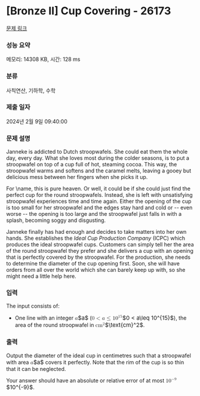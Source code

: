 # [Bronze II] Cup Covering - 26173 

[문제 링크](https://www.acmicpc.net/problem/26173) 

### 성능 요약

메모리: 14308 KB, 시간: 128 ms

### 분류

사칙연산, 기하학, 수학

### 제출 일자

2024년 2월 9일 09:40:00

### 문제 설명

<p>Janneke is addicted to Dutch stroopwafels. She could eat them the whole day, every day. What she loves most during the colder seasons, is to put a stroopwafel on top of a cup full of hot, steaming cocoa. This way, the stroopwafel warms and softens and the caramel melts, leaving a gooey but delicious mess between her fingers when she picks it up.</p>

<p>For \name, this is pure heaven. Or well, it could be if she could just find the perfect cup for the round stroopwafels. Instead, she is left with unsatisfying stroopwafel experiences time and time again. Either the opening of the cup is too small for her stroopwafel and the edges stay hard and cold or -- even worse -- the opening is too large and the stroopwafel just falls in with a splash, becoming soggy and disgusting.</p>

<p>Janneke finally has had enough and decides to take matters into her own hands. She establishes the <em>Ideal Cup Production Company</em> (ICPC) which produces the ideal stroopwafel cups. Customers can simply tell her the area of the round stroopwafel they prefer and she delivers a cup with an opening that is perfectly covered by the stroopwafel. For the production, she needs to determine the diameter of the cup opening first. Soon, she will have orders from all over the world which she can barely keep up with, so she might need a little help here.</p>

### 입력 

 <p>The input consists of:</p>

<ul>
	<li>One line with an integer <mjx-container class="MathJax" jax="CHTML" style="font-size: 108.2%; position: relative;"><mjx-math class="MJX-TEX" aria-hidden="true"><mjx-mi class="mjx-i"><mjx-c class="mjx-c1D44E TEX-I"></mjx-c></mjx-mi></mjx-math><mjx-assistive-mml unselectable="on" display="inline"><math xmlns="http://www.w3.org/1998/Math/MathML"><mi>a</mi></math></mjx-assistive-mml><span aria-hidden="true" class="no-mathjax mjx-copytext">$a$</span></mjx-container> (<mjx-container class="MathJax" jax="CHTML" style="font-size: 108.2%; position: relative;"><mjx-math class="MJX-TEX" aria-hidden="true"><mjx-mn class="mjx-n"><mjx-c class="mjx-c30"></mjx-c></mjx-mn><mjx-mo class="mjx-n" space="4"><mjx-c class="mjx-c3C"></mjx-c></mjx-mo><mjx-mi class="mjx-i" space="4"><mjx-c class="mjx-c1D44E TEX-I"></mjx-c></mjx-mi><mjx-mo class="mjx-n" space="4"><mjx-c class="mjx-c2264"></mjx-c></mjx-mo><mjx-msup space="4"><mjx-mn class="mjx-n"><mjx-c class="mjx-c31"></mjx-c><mjx-c class="mjx-c30"></mjx-c></mjx-mn><mjx-script style="vertical-align: 0.393em;"><mjx-texatom size="s" texclass="ORD"><mjx-mn class="mjx-n"><mjx-c class="mjx-c31"></mjx-c><mjx-c class="mjx-c35"></mjx-c></mjx-mn></mjx-texatom></mjx-script></mjx-msup></mjx-math><mjx-assistive-mml unselectable="on" display="inline"><math xmlns="http://www.w3.org/1998/Math/MathML"><mn>0</mn><mo><</mo><mi>a</mi><mo>≤</mo><msup><mn>10</mn><mrow data-mjx-texclass="ORD"><mn>15</mn></mrow></msup></math></mjx-assistive-mml><span aria-hidden="true" class="no-mathjax mjx-copytext">$0 < a\leq 10^{15}$</span></mjx-container>), the area of the round stroopwafel in <mjx-container class="MathJax" jax="CHTML" style="font-size: 108.2%; position: relative;"><mjx-math class="MJX-TEX" aria-hidden="true"><mjx-msup><mjx-mtext class="mjx-n"><mjx-c class="mjx-c63"></mjx-c><mjx-c class="mjx-c6D"></mjx-c></mjx-mtext><mjx-script style="vertical-align: 0.363em;"><mjx-mn class="mjx-n" size="s"><mjx-c class="mjx-c32"></mjx-c></mjx-mn></mjx-script></mjx-msup></mjx-math><mjx-assistive-mml unselectable="on" display="inline"><math xmlns="http://www.w3.org/1998/Math/MathML"><msup><mtext>cm</mtext><mn>2</mn></msup></math></mjx-assistive-mml><span aria-hidden="true" class="no-mathjax mjx-copytext">$\text{cm}^2$</span></mjx-container>.</li>
</ul>

### 출력 

 <p>Output the diameter of the ideal cup in centimetres such that a stroopwafel with area <mjx-container class="MathJax" jax="CHTML" style="font-size: 108.2%; position: relative;"><mjx-math class="MJX-TEX" aria-hidden="true"><mjx-mi class="mjx-i"><mjx-c class="mjx-c1D44E TEX-I"></mjx-c></mjx-mi></mjx-math><mjx-assistive-mml unselectable="on" display="inline"><math xmlns="http://www.w3.org/1998/Math/MathML"><mi>a</mi></math></mjx-assistive-mml><span aria-hidden="true" class="no-mathjax mjx-copytext">$a$</span></mjx-container> covers it perfectly. Note that the rim of the cup is so thin that it can be neglected.</p>

<p>Your answer should have an absolute or relative error of at most <mjx-container class="MathJax" jax="CHTML" style="font-size: 108.2%; position: relative;"><mjx-math class="MJX-TEX" aria-hidden="true"><mjx-msup><mjx-mn class="mjx-n"><mjx-c class="mjx-c31"></mjx-c><mjx-c class="mjx-c30"></mjx-c></mjx-mn><mjx-script style="vertical-align: 0.393em;"><mjx-texatom size="s" texclass="ORD"><mjx-mo class="mjx-n"><mjx-c class="mjx-c2212"></mjx-c></mjx-mo><mjx-mn class="mjx-n"><mjx-c class="mjx-c39"></mjx-c></mjx-mn></mjx-texatom></mjx-script></mjx-msup></mjx-math><mjx-assistive-mml unselectable="on" display="inline"><math xmlns="http://www.w3.org/1998/Math/MathML"><msup><mn>10</mn><mrow data-mjx-texclass="ORD"><mo>−</mo><mn>9</mn></mrow></msup></math></mjx-assistive-mml><span aria-hidden="true" class="no-mathjax mjx-copytext">$10^{-9}$</span></mjx-container>.</p>

